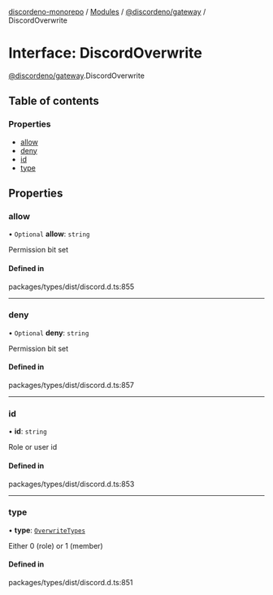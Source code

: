 [discordeno-monorepo](../README.md) / [Modules](../modules.md) / [@discordeno/gateway](../modules/discordeno_gateway.md) / DiscordOverwrite

# Interface: DiscordOverwrite

[@discordeno/gateway](../modules/discordeno_gateway.md).DiscordOverwrite

## Table of contents

### Properties

- [allow](discordeno_gateway.DiscordOverwrite.md#allow)
- [deny](discordeno_gateway.DiscordOverwrite.md#deny)
- [id](discordeno_gateway.DiscordOverwrite.md#id)
- [type](discordeno_gateway.DiscordOverwrite.md#type)

## Properties

### allow

• `Optional` **allow**: `string`

Permission bit set

#### Defined in

packages/types/dist/discord.d.ts:855

---

### deny

• `Optional` **deny**: `string`

Permission bit set

#### Defined in

packages/types/dist/discord.d.ts:857

---

### id

• **id**: `string`

Role or user id

#### Defined in

packages/types/dist/discord.d.ts:853

---

### type

• **type**: [`OverwriteTypes`](../enums/discordeno_gateway.OverwriteTypes.md)

Either 0 (role) or 1 (member)

#### Defined in

packages/types/dist/discord.d.ts:851
